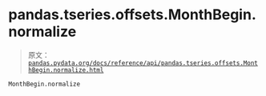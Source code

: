# pandas.tseries.offsets.MonthBegin.normalize

> 原文：[`pandas.pydata.org/docs/reference/api/pandas.tseries.offsets.MonthBegin.normalize.html`](https://pandas.pydata.org/docs/reference/api/pandas.tseries.offsets.MonthBegin.normalize.html)

```py
MonthBegin.normalize
```
